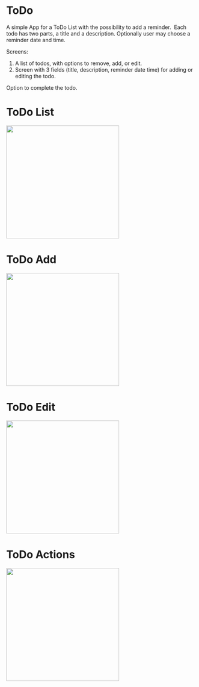 # ToDo

A simple App for a ToDo List with the possibility to add a reminder. 
Each todo has two parts, a title and a description. Optionally user may choose a reminder date and time.

Screens:
1. A list of todos, with options to remove, add, or edit. 
2. Screen with 3 fields (title, description, reminder date time) for adding or editing the todo.

Option to complete the todo.

# ToDo List
<img src="https://user-images.githubusercontent.com/42260005/45251053-76b98400-b35d-11e8-8ec6-765054ca5427.PNG" width="300px"/>

# ToDo Add
<img src="https://user-images.githubusercontent.com/42260005/45251063-a36d9b80-b35d-11e8-9b5e-60b9ef670048.PNG" width="300px"/>

# ToDo Edit
<img src="https://user-images.githubusercontent.com/42260005/45251071-b97b5c00-b35d-11e8-9a8f-6cc98d6b63bf.PNG" width="300px"/>

# ToDo Actions
<img src="https://user-images.githubusercontent.com/42260005/45251080-d2840d00-b35d-11e8-9422-0cafe41befd9.PNG" width="300px">
